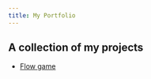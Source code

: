 ```yaml
--- 
title: My Portfolio
---
```

## A collection of my projects

* [Flow game](/projects/flow/index.html)
